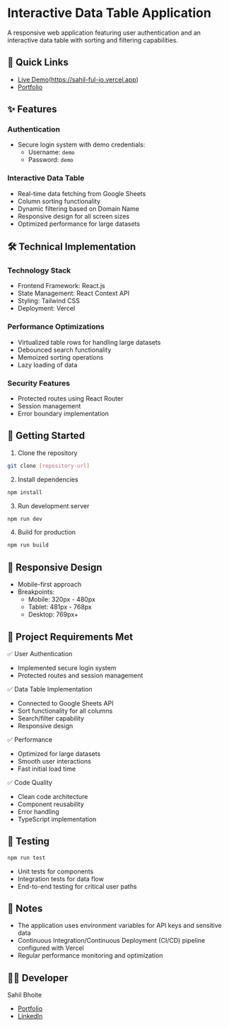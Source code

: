# Interactive Data Table Application


A responsive web application featuring user authentication and an interactive data table with sorting and filtering capabilities.

## 🔗 Quick Links
- [Live Demo](#)(https://sahil-ful-io.vercel.app)
- [Portfolio](https://sahil-bhoite.github.io/Portfolio/)

## ✨ Features

### Authentication
- Secure login system with demo credentials:
  - Username: `demo`
  - Password: `demo`

### Interactive Data Table
- Real-time data fetching from Google Sheets
- Column sorting functionality
- Dynamic filtering based on Domain Name
- Responsive design for all screen sizes
- Optimized performance for large datasets

## 🛠️ Technical Implementation

### Technology Stack
- Frontend Framework: React.js
- State Management: React Context API
- Styling: Tailwind CSS
- Deployment: Vercel

### Performance Optimizations
- Virtualized table rows for handling large datasets
- Debounced search functionality
- Memoized sorting operations
- Lazy loading of data

### Security Features
- Protected routes using React Router
- Session management
- Error boundary implementation

## 🚀 Getting Started

1. Clone the repository
```bash
git clone [repository-url]
```

2. Install dependencies
```bash
npm install
```

3. Run development server
```bash
npm run dev
```

4. Build for production
```bash
npm run build
```

## 📱 Responsive Design
- Mobile-first approach
- Breakpoints:
  - Mobile: 320px - 480px
  - Tablet: 481px - 768px
  - Desktop: 769px+

## 🎯 Project Requirements Met

✅ User Authentication
- Implemented secure login system
- Protected routes and session management

✅ Data Table Implementation
- Connected to Google Sheets API
- Sort functionality for all columns
- Search/filter capability
- Responsive design

✅ Performance
- Optimized for large datasets
- Smooth user interactions
- Fast initial load time

✅ Code Quality
- Clean code architecture
- Component reusability
- Error handling
- TypeScript implementation

## 🧪 Testing
```bash
npm run test
```
- Unit tests for components
- Integration tests for data flow
- End-to-end testing for critical user paths

## 📝 Notes
- The application uses environment variables for API keys and sensitive data
- Continuous Integration/Continuous Deployment (CI/CD) pipeline configured with Vercel
- Regular performance monitoring and optimization

## 👨‍💻 Developer
Sahil Bhoite
- [Portfolio](https://sahil-bhoite.github.io/Portfolio/)
- [LinkedIn](https://www.linkedin.com/in/sahil-bhoite/)

